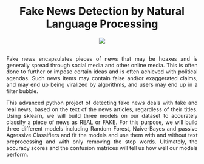 
<div align="center">
  
# Fake News Detection by Natural Language Processing 
</div>



<div align="center">
<img src="https://user-images.githubusercontent.com/69224996/96805164-ccc6d580-13c5-11eb-8e30-465c945c0c31.jpg" >
</div>

<br />



<div align="justify">

Fake news encapsulates pieces of news that may be hoaxes and is generally spread through social media and other online media. This is often done to further or impose certain ideas and is often achieved with political agendas. Such news items may contain false and/or exaggerated claims, and may end up being viralized by algorithms, and users may end up in a filter bubble.

This advanced python project of detecting fake news deals with fake and real news, based on the text of the news articles, regardless of their titles. Using sklearn, we will build three models on our dataset to accurately classify a piece of news as REAL or FAKE. For this purpose, we will build three different models including Random Forest, Naive-Bayes and passive Agressive Classifiers and fit the models and use them with and without text preprocessing and with only removing the stop words. Ultimately, the accuracy scores and the confusion matrices will tell us how well our models perform.

</div>
